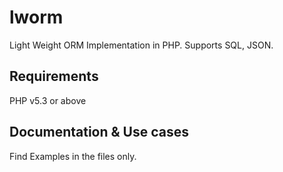 # lworm
Light Weight ORM Implementation in PHP. Supports SQL, JSON.

## Requirements
PHP v5.3 or above

## Documentation & Use cases
Find Examples in the files only.